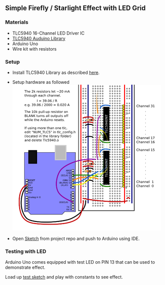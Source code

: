 ## Simple Firefly / Starlight Effect with LED Grid

### Materials

* TLC5940 16-Channel LED Driver IC 
* [TLC5940 Auduino Library](https://code.google.com/p/tlc5940arduino/)
* Arduino Uno
* Wire kit with resistors

### Setup

* Install TLC5940 Library as described [here](http://playground.arduino.cc/Learning/TLC5940).

* Setup hardware as followed ![Schematic for Arduino and TLC59540](https://raw.githubusercontent.com/richardroyal/arduino_firefly_starlight_effect/master/breadboard-arduino-tlc5940.png)

* Open [Sketch](https://github.com/richardroyal/arduino_firefly_starlight_effect/blob/master/firefly_starlight/firefly_starlight.ino) from project repo and push to Arduino using IDE.

### Testing with LED

Arduino Uno comes equipped with test LED on PIN 13 that can be used to demonstrate effect.

Load up [test sketch](https://github.com/richardroyal/arduino_firefly_starlight_effect/blob/master/firefly_starlight_test/firefly_starlight_test.ino) and play with constants to see effect.

